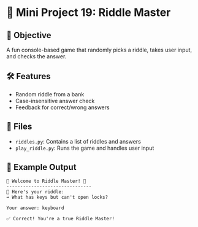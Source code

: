 # 🧩 Mini Project 19: Riddle Master

## 🎯 Objective
A fun console-based game that randomly picks a riddle, takes user input, and checks the answer.

## 🛠️ Features
- Random riddle from a bank
- Case-insensitive answer check
- Feedback for correct/wrong answers

## 🧱 Files
- `riddles.py`: Contains a list of riddles and answers
- `play_riddle.py`: Runs the game and handles user input

## 🧪 Example Output
```
🧩 Welcome to Riddle Master! 🧩
-------------------------------
🧠 Here's your riddle:
➡️ What has keys but can't open locks?

Your answer: keyboard

✅ Correct! You're a true Riddle Master!
```
